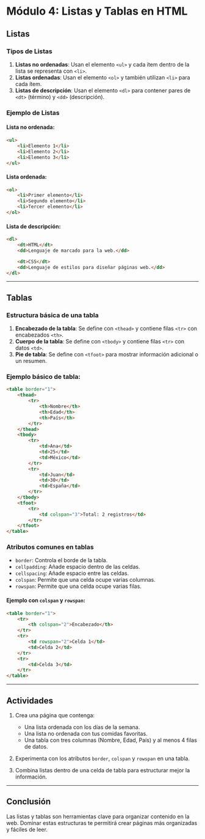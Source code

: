 # Módulo 4: Listas y Tablas en HTML

## Listas

### Tipos de Listas

1. **Listas no ordenadas**: Usan el elemento `<ul>` y cada ítem dentro de la lista se representa con `<li>`.
2. **Listas ordenadas**: Usan el elemento `<ol>` y también utilizan `<li>` para cada ítem.
3. **Listas de descripción**: Usan el elemento `<dl>` para contener pares de `<dt>` (término) y `<dd>` (descripción).

### Ejemplo de Listas

#### Lista no ordenada:

```html
<ul>
    <li>Elemento 1</li>
    <li>Elemento 2</li>
    <li>Elemento 3</li>
</ul>
```

#### Lista ordenada:

```html
<ol>
    <li>Primer elemento</li>
    <li>Segundo elemento</li>
    <li>Tercer elemento</li>
</ol>
```

#### Lista de descripción:

```html
<dl>
    <dt>HTML</dt>
    <dd>Lenguaje de marcado para la web.</dd>

    <dt>CSS</dt>
    <dd>Lenguaje de estilos para diseñar páginas web.</dd>
</dl>
```

---

## Tablas

### Estructura básica de una tabla

1. **Encabezado de la tabla**: Se define con `<thead>` y contiene filas `<tr>` con encabezados `<th>`.
2. **Cuerpo de la tabla**: Se define con `<tbody>` y contiene filas `<tr>` con datos `<td>`.
3. **Pie de tabla**: Se define con `<tfoot>` para mostrar información adicional o un resumen.

### Ejemplo básico de tabla:

```html
<table border="1">
    <thead>
        <tr>
            <th>Nombre</th>
            <th>Edad</th>
            <th>País</th>
        </tr>
    </thead>
    <tbody>
        <tr>
            <td>Ana</td>
            <td>25</td>
            <td>México</td>
        </tr>
        <tr>
            <td>Juan</td>
            <td>30</td>
            <td>España</td>
        </tr>
    </tbody>
    <tfoot>
        <tr>
            <td colspan="3">Total: 2 registros</td>
        </tr>
    </tfoot>
</table>
```

### Atributos comunes en tablas

-   `border`: Controla el borde de la tabla.
-   `cellpadding`: Añade espacio dentro de las celdas.
-   `cellspacing`: Añade espacio entre las celdas.
-   `colspan`: Permite que una celda ocupe varias columnas.
-   `rowspan`: Permite que una celda ocupe varias filas.

#### Ejemplo con `colspan` y `rowspan`:

```html
<table border="1">
    <tr>
        <th colspan="2">Encabezado</th>
    </tr>
    <tr>
        <td rowspan="2">Celda 1</td>
        <td>Celda 2</td>
    </tr>
    <tr>
        <td>Celda 3</td>
    </tr>
</table>
```

---

## Actividades

1. Crea una página que contenga:

    - Una lista ordenada con los días de la semana.
    - Una lista no ordenada con tus comidas favoritas.
    - Una tabla con tres columnas (Nombre, Edad, País) y al menos 4 filas de datos.

2. Experimenta con los atributos `border`, `colspan` y `rowspan` en una tabla.

3. Combina listas dentro de una celda de tabla para estructurar mejor la información.

---

## Conclusión

Las listas y tablas son herramientas clave para organizar contenido en la web. Dominar estas estructuras te permitirá crear páginas más organizadas y fáciles de leer.
